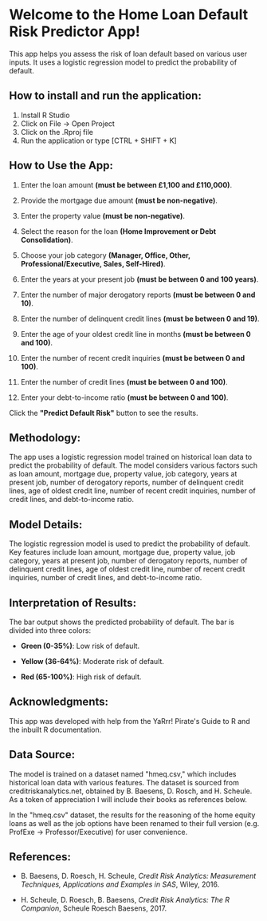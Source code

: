 
# **Welcome to the Home Loan Default Risk Predictor App!**

This app helps you assess the risk of loan default based on various user inputs. It uses a logistic regression model to predict the probability of default.

## **How to install and run the application:**

1. Install R Studio
2. Click on File -> Open Project
3. Click on the .Rproj file
4. Run the application or type [CTRL + SHIFT + K]

## **How to Use the App:**

1.  Enter the loan amount **(must be between £1,100 and £110,000)**.

2.  Provide the mortgage due amount **(must be non-negative)**.

3.  Enter the property value **(must be non-negative)**.

4.  Select the reason for the loan **(Home Improvement or Debt Consolidation)**.

5.  Choose your job category **(Manager, Office, Other, Professional/Executive, Sales, Self-Hired)**.

6.  Enter the years at your present job **(must be between 0 and 100 years)**.

7.  Enter the number of major derogatory reports **(must be between 0 and 10)**.

8.  Enter the number of delinquent credit lines **(must be between 0 and 19)**.

9.  Enter the age of your oldest credit line in months **(must be between 0 and 100)**.

10. Enter the number of recent credit inquiries **(must be between 0 and 100)**.

11. Enter the number of credit lines **(must be between 0 and 100)**.

12. Enter your debt-to-income ratio **(must be between 0 and 100)**.

Click the **"Predict Default Risk"** button to see the results.

## **Methodology:** 

The app uses a logistic regression model trained on historical loan data to predict the probability of default. The model considers various factors such as loan amount, mortgage due, property value, job category, years at present job, number of derogatory reports, number of delinquent credit lines, age of oldest credit line, number of recent credit inquiries, number of credit lines, and debt-to-income ratio.

## **Model Details:** 

The logistic regression model is used to predict the probability of default. Key features include loan amount, mortgage due, property value, job category, years at present job, number of derogatory reports, number of delinquent credit lines, age of oldest credit line, number of recent credit inquiries, number of credit lines, and debt-to-income ratio.

## **Interpretation of Results:** 

The bar output shows the predicted probability of default. The bar is divided into three colors:

-   **Green (0-35%)**: Low risk of default.

-   **Yellow (36-64%)**: Moderate risk of default.

-   **Red (65-100%)**: High risk of default.

## **Acknowledgments:** 

This app was developed with help from the YaRrr! Pirate's Guide to R and the inbuilt R documentation.

## **Data Source:** 

The model is trained on a dataset named "hmeq.csv," which includes historical loan data with various features. The dataset is sourced from creditriskanalytics.net, obtained by B. Baesens, D. Rosch, and H. Scheule. As a token of appreciation I will include their books as references below.

In the "hmeq.csv" dataset, the results for the reasoning of the home equity loans as well as the job options have been renamed to their full version (e.g. ProfExe -\> Professor/Executive) for user convenience.


## **References:**

-   B. Baesens, D. Roesch, H. Scheule, *Credit Risk Analytics: Measurement Techniques, Applications and Examples in SAS*, Wiley, 2016.

-   H. Scheule, D. Roesch, B. Baesens, *Credit Risk Analytics: The R Companion*, Scheule Roesch Baesens, 2017.

